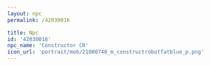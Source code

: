 ```yaml
---
layout: npc
permalink: /42030016

title: Npc
id: '42030016'
npc_name: 'Constructor CR'
icon_url: 'portrait/mob/21000740_m_constructrobotfatblue_p.png'
---
```

